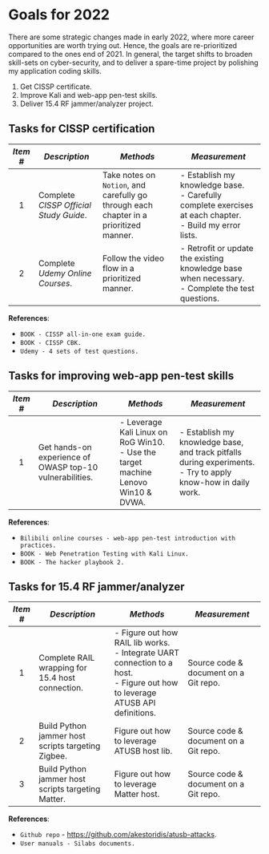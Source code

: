 # Goals for 2022

There are some strategic changes made in early 2022, where more career opportunities are worth trying out. Hence, the goals are re-prioritized compared to the ones end of 2021. In general, the target shifts to broaden skill-sets on cyber-security, and to deliver a spare-time project by polishing my application coding skills.

1. Get CISSP certificate.
2. Improve Kali and web-app pen-test skills.
3. Deliver 15.4 RF jammer/analyzer project.

## Tasks for CISSP certification

|  *Item #* | *Description*  | *Methods* | *Measurement* |
|:-:|-|-|-|
| 1 | Complete *CISSP Official Study Guide*. | Take notes on `Notion`, and carefully go through each chapter in a prioritized manner. | - Establish my knowledge base. <br> - Carefully complete exercises at each chapter. <br> - Build my error lists. |
| 2 | Complete *Udemy Online Courses*. | Follow the video flow in a prioritized manner. | - Retrofit or update the existing knowledge base when necessary. <br> - Complete the test questions. |

**References**: 
  - `BOOK - CISSP all-in-one exam guide.`
  - `BOOK - CISSP CBK.`
  - `Udemy - 4 sets of test questions.`

## Tasks for improving web-app pen-test skills

|  *Item #* | *Description*  | *Methods* | *Measurement* |
|:-:|-|-|-|
| 1 | Get hands-on experience of OWASP top-10 vulnerabilities. | - Leverage Kali Linux on RoG Win10. <br> - Use the target machine Lenovo Win10 & DVWA. | - Establish my knowledge base, and track pitfalls during experiments. <br> - Try to apply know-how in daily work. |

**References**: 
  - `Bilibili online courses - web-app pen-test introduction with practices.`
  - `BOOK - Web Penetration Testing with Kali Linux.`
  - `BOOK - The hacker playbook 2.`


## Tasks for 15.4 RF jammer/analyzer

|  *Item #* | *Description*  | *Methods* | *Measurement* |
|:-:|-|-|-|
| 1 | Complete RAIL wrapping for 15.4 host connection. | - Figure out how RAIL lib works. <br> - Integrate UART connection to a host. <br> - Figure out how to leverage ATUSB API definitions. | Source code & document on a Git repo. |
| 2 | Build Python jammer host scripts targeting Zigbee. | Figure out how to leverage ATUSB host lib. | Source code & document on a Git repo. |
| 3 | Build Python jammer host scripts targeting Matter. | Figure out how to leverage Matter host. | Source code & document on a Git repo. |

**References**: 
  - `Github repo` - <https://github.com/akestoridis/atusb-attacks>.
  - `User manuals - Silabs documents.`
